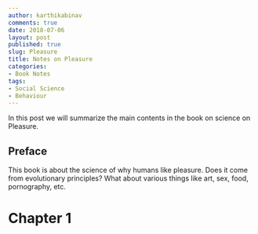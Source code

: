 ```yaml
---
author: karthikabinav
comments: true
date: 2018-07-06
layout: post
published: true
slug: Pleasure
title: Notes on Pleasure
categories:
- Book Notes
tags:
- Social Science
- Behaviour
---
```


In this post we will summarize the main contents in the book on science on Pleasure.

## Preface

This book is about the science of why humans like pleasure. Does it come from evolutionary principles? What about various things like art, sex, food, pornography, etc.

# Chapter 1
